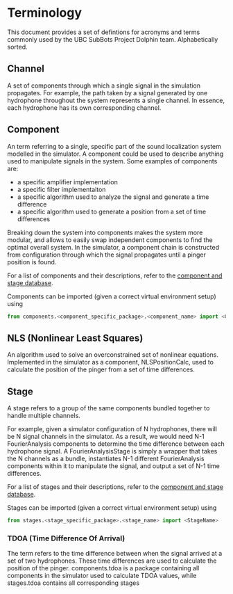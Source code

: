 # Terminology
This document provides a set of defintions for acronyms and terms commonly used by the UBC SubBots Project Dolphin team.
Alphabetically sorted.

## Channel
A set of components through which a single signal in the simulation propagates. For example, the path taken by a signal generated by one hydrophone throughout the system represents a single channel. In essence, each hydrophone has its own corresponding channel.

## Component
An term referring to a single, specific part of the sound localization system modelled in the simulator. A component could be used to describe anything used to manipulate signals in the system. Some examples of components are:  
* a specific amplifier implementation
* a specific filter implementaiton
* a specific algorithm used to analyze the signal and generate a time difference
* a specific algorithm used to generate a position from a set of time differences

Breaking down the system into components makes the system more modular, and allows to easily swap independent components to find the optimal overall system. In the simulator, a component chain is constructed from configuration through which the signal propagates until a pinger position is found. 

For a list of components and their descriptions, refer to the [component and stage database](component_database.md).

Components can be imported (given a correct virtual environment setup) using

```python
from components.<component_specific_package>.<component_name> import <ComponentName>
```

## NLS (Nonlinear Least Squares)
An algorithm used to solve an overconstrained set of nonlinear equations. Implemented in the simulator as a component, NLSPositionCalc, used to calculate the position of the pinger from a set of time differences.

## Stage
A stage refers to a group of the same components bundled together to handle multiple channels. 

For example, given a simulator configuration of N hydrophones, there will be N signal channels in the simulator. As a result, we would need N-1 FourierAnalysis components to determine the time difference between each hydrophone signal. A FourierAnalysisStage is simply a wrapper that takes the N channels as a bundle, instantiates N-1 different FourierAnalysis components within it to manipulate the signal, and output a set of N-1 time differences.

For a list of stages and their descriptions, refer to the [component and stage database](component_database.md).

Stages can be imported (given a correct virtual environment setup) using

```python
from stages.<stage_specific_package>.<stage_name> import <StageName>
```

### TDOA (Time Difference Of Arrival)
The term refers to the time difference between when the signal arrived at a set of two hydrophones. These time differences are used to calculate the position of the pinger. components.tdoa is a package containing all components in the simulator used to calculate TDOA values, while stages.tdoa contains all corresponding stages